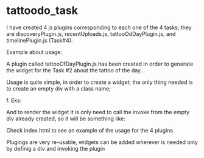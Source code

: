 # tattoodo_task

I have created 4 js plugins corresponding to each one of the 4 tasks; they are discoveryPlugin.js, recentUploads.js,
tattooOdDayPlugin.js, and timelinePlugin.js (Task#4).

Example about usage:

A plugin called tattooOfDayPlugin.js has been created in order to generate the widget for the Task #2 about the tattoo
of the day...

Usage is quite simple, in order to create a widget; the only thing needed is to create an empty div with a class name;

f. Eks: <div class="empty-div"></div>

And to render the widget it is only need to call the invoke from the empty div already created,
 so it will be something like:

 <script>
     $(document).ready(function() {
         $(".main-container").tattooOfDayPlugin();
     });
 </script>

 Check index.html to see an example of the usage for the 4 plugins.


 Plugings are very re-usable, widgets can be added wherever is needed only by definig a div and invoking the plugin

